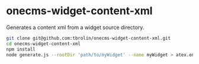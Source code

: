 # onecms-widget-content-xml
Generates a content xml from a widget source directory.

```bash
git clone git@github.com:tbrolin/onecms-widget-content-xml.git
cd onecms-widget-content-xml
npm install
node generate.js --rootDir 'path/to/myWidget' --name myWidget > atex.onecms.Widget-myWidget.xml
